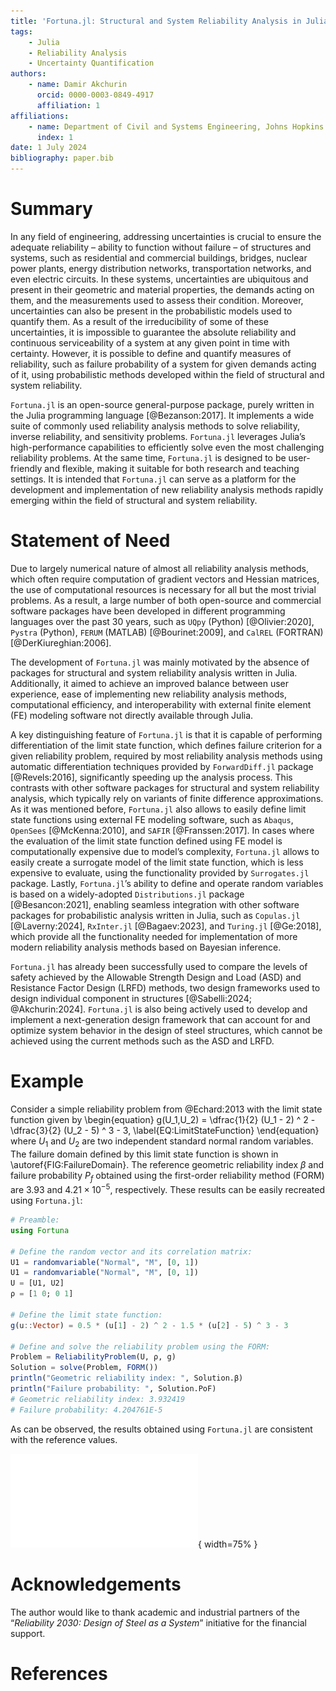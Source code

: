 ```yaml
---
title: 'Fortuna.jl: Structural and System Reliability Analysis in Julia'
tags:
    - Julia
    - Reliability Analysis
    - Uncertainty Quantification
authors:
    - name: Damir Akchurin
      orcid: 0000-0003-0849-4917
      affiliation: 1
affiliations:
    - name: Department of Civil and Systems Engineering, Johns Hopkins University, Baltimore, MD
      index: 1
date: 1 July 2024
bibliography: paper.bib
---
```


# Summary

In any field of engineering, addressing uncertainties is crucial to ensure the adequate reliability – ability to function without failure – of structures and systems, such as residential and commercial buildings, bridges, nuclear power plants, energy distribution networks, transportation networks, and even electric circuits. In these systems, uncertainties are ubiquitous and present in their geometric and material properties, the demands acting on them, and the measurements used to assess their condition. Moreover, uncertainties can also be present in the probabilistic models used to quantify them. As a result of the irreducibility of some of these uncertainties, it is impossible to guarantee the absolute reliability and continuous serviceability of a system at any given point in time with certainty. However, it is possible to define and quantify measures of reliability, such as failure probability of a system for given demands acting of it, using probabilistic methods developed within the field of structural and system reliability.

`Fortuna.jl` is an open-source general-purpose package, purely written in the Julia programming language [@Bezanson:2017]. It implements a wide suite of commonly used reliability analysis methods to solve reliability, inverse reliability, and sensitivity problems. `Fortuna.jl` leverages Julia’s high-performance capabilities to efficiently solve even the most challenging reliability problems. At the same time, `Fortuna.jl` is designed to be user-friendly and flexible, making it suitable for both research and teaching settings. It is intended that `Fortuna.jl` can serve as a platform for the development and implementation of new reliability analysis methods rapidly emerging within the field of structural and system reliability.

# Statement of Need

Due to largely numerical nature of almost all reliability analysis methods, which often require computation of gradient vectors and Hessian matrices, the use of computational resources is necessary for all but the most trivial problems. As a result, a large number of both open-source and commercial software packages have been developed in different programming languages over the past 30 years, such as `UQpy` (Python) [@Olivier:2020], `Pystra` (Python), `FERUM` (MATLAB) [@Bourinet:2009], and `CalREL` (FORTRAN) [@DerKiureghian:2006].

The development of `Fortuna.jl` was mainly motivated by the absence of packages for structural and system reliability analysis written in Julia. Additionally, it aimed to achieve an improved balance between user experience, ease of implementing new reliability analysis methods, computational efficiency, and interoperability with external finite element (FE) modeling software not directly available through Julia.

A key distinguishing feature of `Fortuna.jl` is that it is capable of performing differentiation of the limit state function, which defines failure criterion for a given reliability problem, required by most reliability analysis methods using automatic differentiation techniques provided by `ForwardDiff.jl` package [@Revels:2016], significantly speeding up the analysis process. This contrasts with other software packages for structural and system reliability analysis, which typically rely on variants of finite difference approximations. As it was mentioned before, `Fortuna.jl` also allows to easily define limit state functions using external FE modeling software, such as `Abaqus`, `OpenSees` [@McKenna:2010], and `SAFIR` [@Franssen:2017]. In cases where the evaluation of the limit state function defined using FE model is computationally expensive due to model’s complexity, `Fortuna.jl` allows to easily create a surrogate model of the limit state function, which is less expensive to evaluate, using the functionality provided by `Surrogates.jl` package. Lastly, `Fortuna.jl`’s ability to define and operate random variables is based on a widely-adopted `Distributions.jl` package [@Besancon:2021], enabling seamless integration with other software packages for probabilistic analysis written in Julia, such as `Copulas.jl` [@Laverny:2024], `RxInter.jl` [@Bagaev:2023], and `Turing.jl` [@Ge:2018], which provide all the functionality needed for implementation of more modern reliability analysis methods based on Bayesian inference.

`Fortuna.jl` has already been successfully used to compare the levels of safety achieved by the Allowable Strength Design and Load (ASD) and Resistance Factor Design (LRFD) methods, two design frameworks used to design individual component in structures [@Sabelli:2024; @Akchurin:2024]. `Fortuna.jl` is also being actively used to develop and implement a next-generation design framework that can account for and optimize system behavior in the design of steel structures, which cannot be achieved using the current methods such as the ASD and LRFD.

# Example

Consider a simple reliability problem from @Echard:2013 with the limit state function given by
\begin{equation}
g(U_1,U_2) = \dfrac{1}{2} (U_1 - 2) ^ 2 - \dfrac{3}{2} (U_2 - 5) ^ 3 - 3,
\label{EQ:LimitStateFunction}
\end{equation}
where $U_1$ and $U_2$ are two independent standard normal random variables. The failure domain defined by this limit state function is shown in \autoref{FIG:FailureDomain}. The reference geometric reliability index $\beta$ and failure probability $P_f$ obtained using the first-order reliability method (FORM) are $3.93$ and $4.21 \times 10 ^ {-5}$, respectively. These results can be easily recreated using `Fortuna.jl`:
```julia
# Preamble:
using Fortuna

# Define the random vector and its correlation matrix:
U1 = randomvariable("Normal", "M", [0, 1])
U1 = randomvariable("Normal", "M", [0, 1])
U = [U1, U2]
ρ = [1 0; 0 1]

# Define the limit state function:
g(u::Vector) = 0.5 * (u[1] - 2) ^ 2 - 1.5 * (u[2] - 5) ^ 3 - 3

# Define and solve the reliability problem using the FORM:
Problem = ReliabilityProblem(U, ρ, g)
Solution = solve(Problem, FORM())
println("Geometric reliability index: ", Solution.β)
println("Failure probability: ", Solution.PoF)
# Geometric reliability index: 3.932419
# Failure probability: 4.204761E-5
```
As can be observed, the results obtained using `Fortuna.jl` are consistent with the reference values.

![Failure domain defined by the limit state function in \autoref{EQ:LimitStateFunction}. \label{FIG:FailureDomain}](Example.pdf){ width=75% }

# Acknowledgements

The author would like to thank academic and industrial partners of the “*Reliability 2030: Design of Steel as a System*” initiative for the financial support.

# References